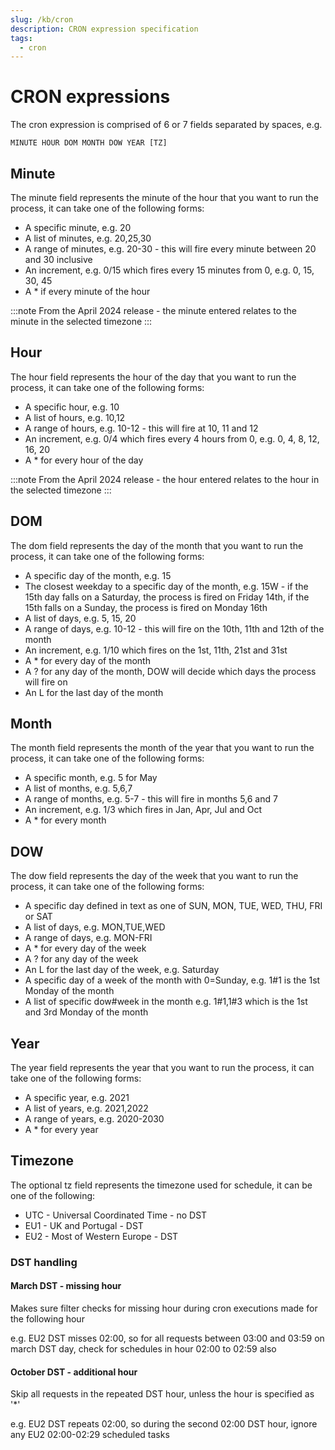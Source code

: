 ```yaml
---
slug: /kb/cron
description: CRON expression specification
tags:
  - cron
---
```

CRON expressions
================

The cron expression is comprised of 6 or 7 fields separated by spaces, e.g.
```
MINUTE HOUR DOM MONTH DOW YEAR [TZ]
```

## Minute

The minute field represents the minute of the hour that you want to run the process, it can take one of the following forms:

*   A specific minute, e.g. 20
*   A list of minutes, e.g. 20,25,30
*   A range of minutes, e.g. 20-30 - this will fire every minute between 20 and 30 inclusive
*   An increment, e.g. 0/15 which fires every 15 minutes from 0, e.g. 0, 15, 30, 45
*   A * if every minute of the hour

:::note
From the April 2024 release - the minute entered relates to the minute in the selected timezone
:::

## Hour

The hour field represents the hour of the day that you want to run the process, it can take one of the following forms:

*   A specific hour, e.g. 10
*   A list of hours, e.g. 10,12
*   A range of hours, e.g. 10-12 - this will fire at 10, 11 and 12
*   An increment, e.g. 0/4 which fires every 4 hours from 0, e.g. 0, 4, 8, 12, 16, 20
*   A * for every hour of the day
    
:::note
From the April 2024 release - the hour entered relates to the hour in the selected timezone
:::

## DOM

The dom field represents the day of the month that you want to run the process, it can take one of the following forms:

*   A specific day of the month, e.g. 15
*   The closest weekday to a specific day of the month, e.g. 15W - if the 15th day falls on a Saturday, the process is fired on Friday 14th, if the 15th falls on a Sunday, the process is fired on Monday 16th
*   A list of days, e.g. 5, 15, 20
*   A range of days, e.g. 10-12 - this will fire on the 10th, 11th and 12th of the month
*   An increment, e.g. 1/10 which fires on the 1st, 11th, 21st and 31st
*   A * for every day of the month
*   A ? for any day of the month, DOW will decide which days the process will fire on
*   An L for the last day of the month
    

## Month

The month field represents the month of the year that you want to run the process, it can take one of the following forms:

*   A specific month, e.g. 5 for May
*   A list of months, e.g. 5,6,7
*   A range of months, e.g. 5-7 - this will fire in months 5,6 and 7
*   An increment, e.g. 1/3 which fires in Jan, Apr, Jul and Oct
*   A * for every month
    

## DOW

The dow field represents the day of the week that you want to run the process, it can take one of the following forms:

*   A specific day defined in text as one of SUN, MON, TUE, WED, THU, FRI or SAT
*   A list of days, e.g. MON,TUE,WED
*   A range of days, e.g. MON-FRI
*   A * for every day of the week
*   A ? for any day of the week
*   An L for the last day of the week, e.g. Saturday
*   A specific day of a week of the month with 0=Sunday, e.g. 1#1 is the 1st Monday of the month
*   A list of specific dow#week in the month e.g. 1#1,1#3 which is the 1st and 3rd Monday of the month
    

## Year

The year field represents the year that you want to run the process, it can take one of the following forms:

*   A specific year, e.g. 2021
*   A list of years, e.g. 2021,2022
*   A range of years, e.g. 2020-2030
*   A * for every year
    
## Timezone

The optional tz field represents the timezone used for schedule, it can be one of the following:

* UTC - Universal Coordinated Time - no DST 
* EU1 - UK and Portugal - DST
* EU2 - Most of Western Europe - DST

### DST handling

#### March DST - missing hour
Makes sure filter checks for missing hour during cron executions made for the following hour

e.g. EU2 DST misses 02:00, so for all requests between 03:00 and 03:59 on march DST day, check for schedules in hour 02:00 to 02:59 also

#### October DST - additional hour
Skip all requests in the repeated DST hour, unless the hour is specified as '*'

e.g. EU2 DST repeats 02:00, so during the second 02:00 DST hour, ignore any EU2 02:00-02:29 scheduled tasks
